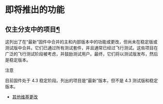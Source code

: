 # 即将推出的功能

## 仅主分支中的项目[¶](https://ardupilot.org/copter/docs/common-master-features.html#items-in-master-branch-only)

这列出了在“最新”固件中合并的主和内部版本中的功能或更改，但尚未在稳定版或测试版中合并。它们已通过所有测试套件，并且通常已经过飞行测试。这些项目在广泛的飞行测试阶段被考虑，并鼓励测试用户。最终，它们将以测试版发布，然后是稳定版本。

注意

目前固件处于 4.3 稳定阶段。列出的项目是“最新”版本，但不是 4.3 测试版和稳定版本。

* [其他维基更改](https://ardupilot.org/copter/docs/common-future-wiki-changes.html)
